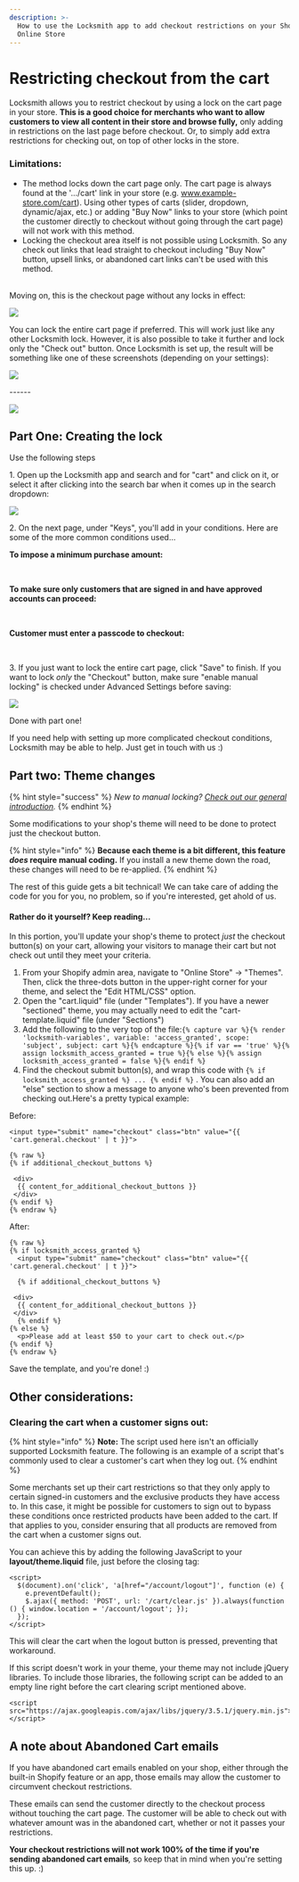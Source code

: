 ```yaml
---
description: >-
  How to use the Locksmith app to add checkout restrictions on your Shopify
  Online Store
---
```


# Restricting checkout from the cart

Locksmith allows you to restrict checkout by using a lock on the cart page in your store. **This is a good choice for merchants who want to allow customers to view all content in their store and browse fully,** only adding in restrictions on the last page before checkout. Or, to simply add extra restrictions for checking out, on top of other locks in the store.&#x20;

### **Limitations:**

* The method locks down the cart page only. The cart page is always found at the '.../cart' link in your store (e.g. www.example-store.com/cart). Using other types of carts (slider, dropdown, dynamic/ajax, etc.) or adding "Buy Now" links to your store (which point the customer directly to checkout without going through the cart page) will not work with this method.
* Locking the checkout area itself is not possible using Locksmith. So any check out links that lead straight to checkout including "Buy Now" button, upsell links, or abandoned cart links can't be used with this method.

\
Moving on, this is the checkout page without any locks in effect:

![](https://d33v4339jhl8k0.cloudfront.net/docs/assets/5ddd799f2c7d3a7e9ae472fc/images/5e731ab22c7d3a7e9ae96a46/file-LTWtPLdeVV.png)

You can lock the entire cart page if preferred. This will work just like any other Locksmith lock. However, it is also possible to take it further and lock only the "Check out" button. Once Locksmith is set up, the result will be something like one of these screenshots (depending on your settings):

&#x20;

![](../../.gitbook/assets/CartLock-CheckoutButton.png)

\------

![](https://d33v4339jhl8k0.cloudfront.net/docs/assets/5ddd799f2c7d3a7e9ae472fc/images/5e7321942c7d3a7e9ae96a84/file-huM7dgYXcb.png)

## Part One: Creating the lock

Use the following steps

1\. Open up the Locksmith app and search and for "cart" and click on it, or select it after clicking into the search bar when it comes up in the search dropdown:

![](<../../.gitbook/assets/Screenshot 2024-10-05 at 10.32.13 PM.png>)

2\. On the next page, under "Keys", you'll add in your conditions. Here are some of the more common conditions used...

**To impose a minimum purchase amount:**

<figure><img src="../../.gitbook/assets/Screenshot 2024-10-05 at 10.34.11 PM.png" alt=""><figcaption></figcaption></figure>

\
**To make sure only customers that are signed in and have approved accounts can proceed:**

<figure><img src="../../.gitbook/assets/Screenshot 2024-10-05 at 10.38.32 PM.png" alt=""><figcaption></figcaption></figure>

\
**Customer must enter a passcode to checkout:**

<figure><img src="../../.gitbook/assets/Screenshot 2024-10-05 at 10.37.35 PM.png" alt=""><figcaption></figcaption></figure>

\
3\. If you just want to lock the entire cart page, click "Save" to finish. If you want to lock _only_ the "Checkout" button, make sure "enable manual locking" is checked under Advanced Settings before saving:

![](<../../.gitbook/assets/manualLockingEnabled (1).png>)

Done with part one!

If you need help with setting up more complicated checkout conditions, Locksmith may be able to help. Just get in touch with us :)

## Part two: Theme changes

{% hint style="success" %}
_New to manual locking?_ [_Check out our general introduction_](../../keys/more/manual-mode.md)_._
{% endhint %}

Some modifications to your shop's theme will need to be done to protect just the checkout button.

{% hint style="info" %}
**Because each theme is a bit different, this feature&#x20;**_**does**_**&#x20;require manual coding.** If you install a new theme down the road, these changes will need to be re-applied.
{% endhint %}

The rest of this guide gets a bit technical! We can take care of adding the code for you for you, no problem, so if you're interested, get ahold of us.

#### **Rather do it yourself?** Keep reading...

In this portion, you'll update your shop's theme to protect _just_ the checkout button(s) on your cart, allowing your visitors to manage their cart but not check out until they meet your criteria.

1. From your Shopify admin area, navigate to "Online Store" -> "Themes". Then, click the three-dots button in the upper-right corner for your theme, and select the "Edit HTML/CSS" option.
2. Open the "cart.liquid" file (under "Templates"). If you have a newer "sectioned" theme, you may actually need to edit the "cart-template.liquid" file (under "Sections")
3. Add the following to the very top of the file:`{% capture var %}{% render 'locksmith-variables', variable: 'access_granted', scope: 'subject', subject: cart %}{% endcapture %}{% if var == 'true' %}{% assign locksmith_access_granted = true %}{% else %}{% assign locksmith_access_granted = false %}{% endif %}`&#x20;
4. Find the checkout submit button(s), and wrap this code with `{% if locksmith_access_granted %} ... {% endif %}` . You can also add an "else" section to show a message to anyone who's been prevented from checking out.Here's a pretty typical example:

Before:

```
<input type="submit" name="checkout" class="btn" value="{{ 'cart.general.checkout' | t }}">

{% raw %}
{% if additional_checkout_buttons %}
  
 <div>
  {{ content_for_additional_checkout_buttons }}
 </div>
{% endif %}
{% endraw %}
```

After:

```
{% raw %}
{% if locksmith_access_granted %}
  <input type="submit" name="checkout" class="btn" value="{{ 'cart.general.checkout' | t }}">

  {% if additional_checkout_buttons %}
    
 <div>
  {{ content_for_additional_checkout_buttons }}
 </div>
  {% endif %}
{% else %}
  <p>Please add at least $50 to your cart to check out.</p>
{% endif %}
{% endraw %}
```

Save the template, and you're done! :)

## Other considerations:

### Clearing the cart when a customer signs out:

{% hint style="info" %}
**Note:** The script used here isn't an officially supported Locksmith feature. The following is an example of a script that's commonly used to clear a customer's cart when they log out.
{% endhint %}

Some merchants set up their cart restrictions so that they only apply to certain signed-in customers and the exclusive products they have access to. In this case, it might be possible for customers to sign out to bypass these conditions once restricted products have been added to the cart. If that applies to you, consider ensuring that all products are removed from the cart when a customer signs out.

You can achieve this by adding the following JavaScript to your **layout/theme.liquid** file, just before the closing tag:

```
<script>
  $(document).on('click', 'a[href="/account/logout"]', function (e) {
    e.preventDefault();
    $.ajax({ method: 'POST', url: '/cart/clear.js' }).always(function () { window.location = '/account/logout'; });
  });
</script>
```

This will clear the cart when the logout button is pressed, preventing that workaround.

If this script doesn't work in your theme, your theme may not include jQuery libraries. To include those libraries, the following script can be added to an empty line right before the cart clearing script mentioned above.

```
<script src="https://ajax.googleapis.com/ajax/libs/jquery/3.5.1/jquery.min.js"></script>
```

## A note about Abandoned Cart emails

If you have abandoned cart emails enabled on your shop, either through the built-in Shopify feature or an app, those emails may allow the customer to circumvent checkout restrictions.&#x20;

These emails can send the customer directly to the checkout process without touching the cart page. The customer will be able to check out with whatever amount was in the abandoned cart, whether or not it passes your restrictions.&#x20;

**Your checkout restrictions will not work 100% of the time if you're sending abandoned cart emails**_,_ so keep that in mind when you're setting this up. :)
